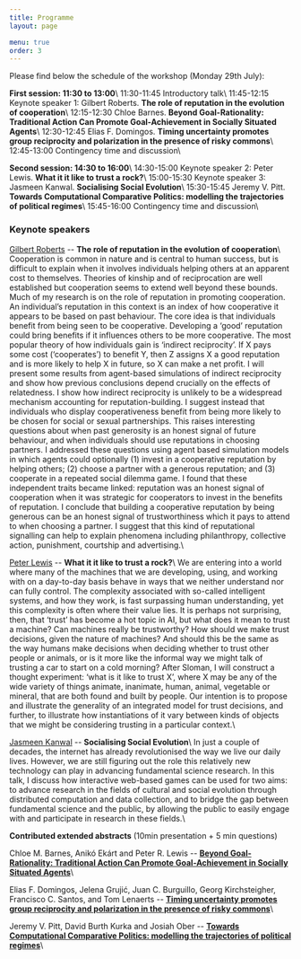 ```yaml
---
title: Programme
layout: page

menu: true
order: 3
---
```


Please find below the schedule of the workshop (Monday 29th July):

**First session: 11:30 to 13:00**\\
11:30-11:45 Introductory talk\\
11:45-12:15 Keynote speaker 1: Gilbert Roberts. **The role of reputation in the evolution of cooperation**\\
12:15-12:30 Chloe Barnes. **Beyond Goal-Rationality: Traditional Action Can Promote Goal-Achievement in Socially Situated Agents**\\
12:30-12:45 Elias F. Domingos. **Timing uncertainty promotes group reciprocity and polarization in the presence of risky commons**\\
12:45-13:00 Contingency time and discussion\\

**Second session: 14:30 to 16:00**\\
14:30-15:00 Keynote speaker 2: Peter Lewis. **What it it like to trust a rock?**\\
15:00-15:30 Keynote speaker 3: Jasmeen Kanwal. **Socialising Social Evolution**\\
15:30-15:45 Jeremy V. Pitt. **Towards Computational Comparative Politics: modelling the trajectories of political regimes**\\
15:45-16:00 Contingency time and discussion\\

### Keynote speakers

[Gilbert Roberts](https://www.researchgate.net/profile/Gilbert_Roberts) -- **The role of reputation in the evolution of cooperation**\\
Cooperation is common in nature and is central to human success, but is difficult to explain when it involves individuals helping others at an apparent cost to themselves. Theories of kinship and of reciprocation are well established but cooperation seems to extend well beyond these bounds. Much of my research is on the role of reputation in promoting cooperation. An individual’s reputation in this context is an index of how cooperative it appears to be based on past behaviour. The core idea is that individuals benefit from being seen to be cooperative. Developing a ‘good’ reputation could bring benefits if it influences others to be more cooperative. The most popular theory of how individuals gain is ‘indirect reciprocity’. If X pays some cost (‘cooperates’) to benefit Y, then Z assigns X a good reputation and is more likely to help X in future, so X can make a net profit. I will present some results from agent-based simulations of indirect reciprocity and show how previous conclusions depend crucially on the effects of relatedness. I show how indirect reciprocity is unlikely to be a widespread mechanism accounting for reputation-building. I suggest instead that individuals who display cooperativeness benefit from being more likely to be chosen for social or sexual partnerships. This raises interesting questions about when past generosity is an honest signal of future behaviour, and when individuals should use reputations in choosing partners. I addressed these questions using agent based simulation models in which agents could optionally (1) invest in a cooperative reputation by helping others; (2) choose a partner with a generous reputation; and (3) cooperate in a repeated social dilemma game. I found that these independent traits became linked: reputation was an honest signal of cooperation when it was strategic for cooperators to invest in the benefits of reputation. I conclude that building a cooperative reputation by being generous can be an honest signal of trustworthiness which it pays to attend to when choosing a partner. I suggest that this kind of reputational signalling can help to explain phenomena including philanthropy, collective action, punishment, courtship and advertising.\\

[Peter Lewis](https://www2.aston.ac.uk/eas/staff/a-z/dr-peter-lewis) -- **What it it like to trust a rock?**\\
We are entering into a world where many of the machines that we are
developing, using, and working with on a day-to-day basis behave in ways
that we neither understand nor can fully control. The complexity
associated with so-called intelligent systems, and how they work, is
fast surpassing human understanding, yet this complexity is often where
their value lies. It is perhaps not surprising, then, that ‘trust’ has
become a hot topic in AI, but what does it mean to trust a machine? Can
machines really be trustworthy? How should we make trust decisions,
given the nature of machines? And should this be the same as the way
humans make decisions when deciding whether to trust other people or
animals, or is it more like the informal way we might talk of trusting a
car to start on a cold morning? After Sloman, I will construct a thought
experiment: ‘what is it like to trust X’, where X may be any of the wide
variety of things animate, inanimate, human, animal, vegetable or
mineral, that are both found and built by people. Our intention is to
propose and illustrate the generality of an integrated model for trust
decisions, and further, to illustrate how instantiations of it vary
between kinds of objects that we might be considering trusting in a
particular context.\\

[Jasmeen Kanwal](https://jasmeenkanwal.tk) -- **Socialising Social Evolution**\\
In just a couple of decades, the internet has already revolutionised the way we live our daily lives. However, we are still figuring out the role this relatively new technology can play in advancing fundamental science research. In this talk, I discuss how interactive web-based games can be used for two aims: to advance research in the fields of cultural and social evolution through distributed computation and data collection, and to bridge the gap between fundamental science and the public, by allowing the public to easily engage with and participate in research in these fields.\\

**Contributed extended abstracts** (10min presentation + 5 min questions)

Chloe M. Barnes, Anikó Ekárt and Peter R. Lewis -- [**Beyond Goal-Rationality: Traditional Action Can Promote Goal-Achievement in Socially Situated Agents**](/assets/abstracts/Barnes2019BeyondAgents)\\


Elias F. Domingos, Jelena Grujić, Juan C. Burguillo, Georg Kirchsteigher, Francisco C. Santos, and Tom Lenaerts -- [**Timing uncertainty promotes group reciprocity and polarization in the presence of risky commons**](/assets/abstracts/Domingos2019TimingCommons)\\

Jeremy V. Pitt, David Burth Kurka and Josiah Ober -- [**Towards Computational Comparative Politics: modelling the trajectories of political regimes**](/assets/asbtracts/Pitt2019TowardsRegimes)\\




